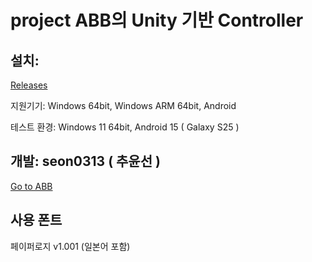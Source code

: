 # project ABB의 Unity 기반 Controller


## 설치:
[Releases](https://github.com/seon0313/Project_ABB_Program/releases)

지원기기: Windows 64bit, Windows ARM 64bit, Android

테스트 환경: Windows 11 64bit, Android 15 ( Galaxy S25 )

## 개발: seon0313 ( 추윤선 )


[Go to ABB](https://github.com/seon0313/ABB)


## 사용 폰트
페이퍼로지 v1.001 (일본어 포함)
